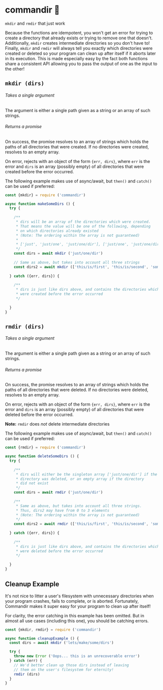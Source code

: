 # commandir :open_file_folder:

`mkdir` and `rmdir` that just work

Because the functions are idempotent, you won't get an error for trying to create a directory that already exists or trying to remove one that doesn't. Additionally, `mkdir` creates intermediate directories so you don't have to! Finally, `mkdir` and `rmdir` will always tell you exactly which directories were created or deleted so your program can clean up after itself if it aborts later in its execution. This is made especially easy by the fact both functions share a consistent API allowing you to pass the output of one as the input to the other!

## `mkdir (dirs)`
###### Takes a single argument
The argument is either a single path given as a string or an array of such strings.

###### Returns a promise
On success, the promise resolves to an array of strings which holds the paths of all directories that were created. If no directories were created, resolves to an empty array.

On error, rejects with an object of the form `{err, dirs}`, where `err` is the error and `dirs` is an array (possibly empty) of all directories that were created before the error occurred.

The following example makes use of async/await, but `then()` and `catch()` can be used if preferred:

```javascript
const {mkdir} = require ('commandir')

async function makeSomeDirs () {
  try {
  
    /**
     * dirs will be an array of the directories which were created.
     * That means the value will be one of the following, depending
     * on which directories already existed
     * (Note: The ordering within the array is not guaranteed)
     *
     * ['just', 'just/one', 'just/one/dir'], ['just/one', 'just/one/dir'], ['just/one/dir'], []
     */
    const dirs = await mkdir ('just/one/dir')
    
    // Same as above, but takes into account all three strings
    const dirs2 = await mkdir (['this/is/first', 'this/is/second', 'something/else'])
    
  } catch ({err, dirs}) {
  
    /**
     * dirs is just like dirs above, and contains the directories which
     * were created before the error occurred
     */
     
  }
}
```

## `rmdir (dirs)`
###### Takes a single argument
The argument is either a single path given as a string or an array of such strings.

###### Returns a promise
On success, the promise resolves to an array of strings which holds the paths of all directories that were deleted. If no directories were deleted, resolves to an empty array.

On error, rejects with an object of the form `{err, dirs}`, where `err` is the error and `dirs` is an array (possibly empty) of all directories that were deleted before the error occurred.

**Note:** `rmdir` does *not* delete intermediate directories

The following example makes use of async/await, but `then()` and `catch()` can be used if preferred:

```javascript
const {rmdir} = require ('commandir')

async function deleteSomeDirs () {
  try {
  
    /**
     * dirs will either be the singleton array ['just/one/dir'] if the
     * directory was deleted, or an empty array if the directory
     * did not exist
     */
    const dirs = await rmdir ('just/one/dir')
    
    /**
     * Same as above, but takes into account all three strings.
     * Thus, dirs2 may have from 0 to 3 elements
     * (Note: The ordering within the array is not guaranteed)
     */
    const dirs2 = await rmdir (['this/is/first', 'this/is/second', 'something/else'])
    
  } catch ({err, dirs}) {
  
    /**
     * dirs is just like dirs above, and contains the directories which
     * were deleted before the error occurred
     */
     
  }
}
```

## Cleanup Example
It's not nice to litter a user's filesystem with unnecessary directories when your program crashes, fails to complete, or is aborted. Fortunately, Commandir makes it super easy for your program to clean up after itself!

For clarity, the error catching in this example has been omitted. But in almost all use cases (including this one), you should be catching errors.

```javascript
const {mkdir, rmdir} = require ('commandir')

async function cleanupExample () {
  const dirs = await mkdir ('lets/make/some/dirs')

  try {
    throw new Error ('Oops... this is an unrecoverable error')
  } catch (err) {
    // We'd better clean up those dirs instead of leaving
    // them on the user's filesystem for eternity!
    rmdir (dirs)
  }
}
```
